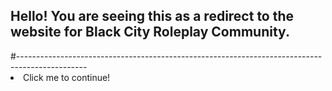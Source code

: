 <h2>Hello! You are seeing this as a redirect to the website for Black City Roleplay Community.</h2>
#-----------------------------------------------------------------------------------------------
<li href="About_Page.html">Click me to continue!</li>

